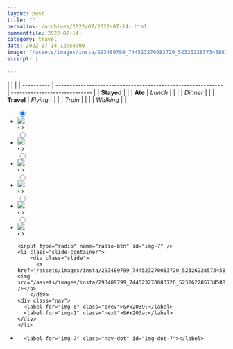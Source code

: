 ```yaml
---
layout: post
title: ""
permalink: /archives/2022/07/2022-07-14-.html
commentfile: 2022-07-14-
category: travel
date: 2022-07-14 12:54:00
image: "/assets/images/insta/293489799_744523270083720_5232622857345881160_n_17948393216070859.jpg"
excerpt: |
  
---
```


|            |                                                              |
| ---------- | ------------------------------------------------------------ | ----------------------------- |
| **Stayed** |  |
| **Ate**    | _Lunch_                                                      |          |
|            | _Dinner_                                                     |          |
| **Travel** | _Flying_                                                     |          |
|            | _Train_                                                      |          |
|            | _Walking_                                                    |          |





<ul class="slides">
    <input type="radio" name="radio-btn" id="img-1" checked="checked" />
    <li class="slide-container">
        <div class="slide">
          <a href="/assets/images/insta/293305690_445856477414634_4104724177570111084_n_17945654011965208.jpg"><img src="/assets/images/insta/293305690_445856477414634_4104724177570111084_n_17945654011965208.jpg" /></a>
        </div>
    <div class="nav">
      <label for="img-7" class="prev">&#x2039;</label>
      <label for="img-2" class="next">&#x203a;</label>
    </div>
    </li>
        <input type="radio" name="radio-btn" id="img-2"  />
    <li class="slide-container">
        <div class="slide">
          <a href="/assets/images/insta/293264847_800614124436491_8545198580974578601_n_17986685380488382.jpg"><img src="/assets/images/insta/293264847_800614124436491_8545198580974578601_n_17986685380488382.jpg" /></a>
        </div>
    <div class="nav">
      <label for="img-1" class="prev">&#x2039;</label>
      <label for="img-3" class="next">&#x203a;</label>
    </div>
    </li>
        <input type="radio" name="radio-btn" id="img-3"  />
    <li class="slide-container">
        <div class="slide">
          <a href="/assets/images/insta/293809908_1455082291605679_1758586357878408568_n_17971143772719960.jpg"><img src="/assets/images/insta/293809908_1455082291605679_1758586357878408568_n_17971143772719960.jpg" /></a>
        </div>
    <div class="nav">
      <label for="img-2" class="prev">&#x2039;</label>
      <label for="img-4" class="next">&#x203a;</label>
    </div>
    </li>
        <input type="radio" name="radio-btn" id="img-4"  />
    <li class="slide-container">
        <div class="slide">
          <a href="/assets/images/insta/293560126_756057452401434_6192778127507246163_n_18188710540206882.jpg"><img src="/assets/images/insta/293560126_756057452401434_6192778127507246163_n_18188710540206882.jpg" /></a>
        </div>
    <div class="nav">
      <label for="img-3" class="prev">&#x2039;</label>
      <label for="img-5" class="next">&#x203a;</label>
    </div>
    </li>
        <input type="radio" name="radio-btn" id="img-5"  />
    <li class="slide-container">
        <div class="slide">
          <a href="/assets/images/insta/293365364_136388185461531_3115052128828359226_n_18308695705042770.jpg"><img src="/assets/images/insta/293365364_136388185461531_3115052128828359226_n_18308695705042770.jpg" /></a>
        </div>
    <div class="nav">
      <label for="img-4" class="prev">&#x2039;</label>
      <label for="img-6" class="next">&#x203a;</label>
    </div>
    </li>
        <input type="radio" name="radio-btn" id="img-6"  />
    <li class="slide-container">
        <div class="slide">
          <a href="/assets/images/insta/293231237_1214323925999648_6200433178891085907_n_17927727032403887.jpg"><img src="/assets/images/insta/293231237_1214323925999648_6200433178891085907_n_17927727032403887.jpg" /></a>
        </div>
    <div class="nav">
      <label for="img-5" class="prev">&#x2039;</label>
      <label for="img-7" class="next">&#x203a;</label>
    </div>
    </li>
    
    <input type="radio" name="radio-btn" id="img-7" />
    <li class="slide-container">
        <div class="slide">
          <a href="/assets/images/insta/293489799_744523270083720_5232622857345881160_n_17948393216070859.jpg"><img src="/assets/images/insta/293489799_744523270083720_5232622857345881160_n_17948393216070859.jpg" /></a>
        </div>
    <div class="nav">
      <label for="img-6" class="prev">&#x2039;</label>
      <label for="img-1" class="next">&#x203a;</label>
    </div>
    </li>
                
<li class="nav-dots">
      <label for="img-1" class="nav-dot" id="img-dot-1"></label>
      <label for="img-2" class="nav-dot" id="img-dot-2"></label>
      <label for="img-3" class="nav-dot" id="img-dot-3"></label>
      <label for="img-4" class="nav-dot" id="img-dot-4"></label>
      <label for="img-5" class="nav-dot" id="img-dot-5"></label>
      <label for="img-6" class="nav-dot" id="img-dot-6"></label>

      <label for="img-7" class="nav-dot" id="img-dot-7"></label>

</li>
</ul>        
        

        
